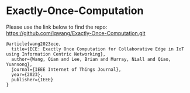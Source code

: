 # Exactly-Once-Computation

Please use the link below to find the repo:
https://github.com/iqwang/Exactly-Once-Computation.git

```
@article{wang2023ece,
  title={ECE: Exactly Once Computation for Collaborative Edge in IoT using Information Centric Networking},
  author={Wang, Qian and Lee, Brian and Murray, Niall and Qiao, Yuansong},
  journal={IEEE Internet of Things Journal},
  year={2023},
  publisher={IEEE}
}
```
